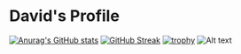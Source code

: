 # David's Profile

[![Anurag's GitHub stats](https://github-readme-stats.vercel.app/api?username=douzooo&theme=tokyonight&show_icons=true&hide_border=true)](https://github.com/douzooo/)
[![GitHub Streak](http://github-readme-streak-stats.herokuapp.com?user=douzooo&theme=tokyonight&hide_border=true&border=0000006A)](https://git.io/streak-stats)
[![trophy](https://github-profile-trophy.vercel.app/?username=douzooo&theme=nord&no-frame=true&margin-w=1&column=7)](https://github.com/douzooo/)
![Alt text](https://spotify-recently-played-readme.vercel.app/api?user=31fp5lzwu64tcatkb3hmlrzfdxee&count=1)
